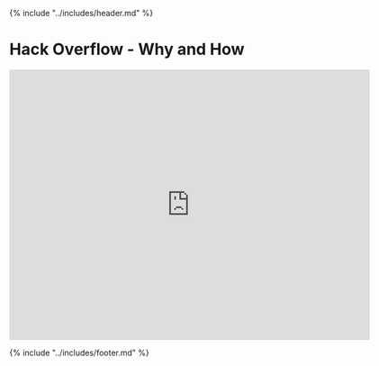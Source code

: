 {% include "../includes/header.md" %}

# Hack Overflow - Why and How

<!-- 101 - HackOverflow -  -->

<iframe src="https://player.vimeo.com/video/389030740" width="640" height="480" frameborder="0" allow="autoplay; fullscreen" allowfullscreen></iframe>

{% include "../includes/footer.md" %}